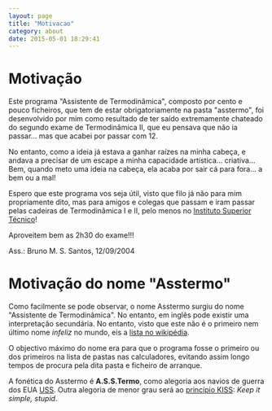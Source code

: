```yaml
---
layout: page
title: "Motivacao"
category: about
date: 2015-05-01 18:29:41
---
```


# Motivação
Este programa "Assistente de Termodinâmica", composto por cento e pouco ficheiros, que tem de estar obrigatoriamente na pasta "asstermo", foi desenvolvido por mim como resultado de ter saído extremamente chateado do segundo exame de Termodinâmica II, que eu pensava que não ia passar... mas que acabei por passar com 12.


No entanto, como a ideia já estava a ganhar raízes na minha cabeça, e andava a precisar de um escape a minha capacidade artística... criativa... Bem, quando meto uma ideia na cabeça, ela acaba por sair cá para fora... a bem ou a mal!


Espero que este programa vos seja útil, visto que filo já não para mim propriamente dito, mas para amigos e colegas que passam e iram passar pelas cadeiras de Termodinâmica I e II, pelo menos no [Instituto Superior Técnico](http://www.ist.utl.pt)!

Aproveitem bem as 2h30 do exame!!!

Ass.: Bruno M. S. Santos, 12/09/2004


# Motivação do nome "Asstermo"
Como facilmente se pode observar, o nome Asstermo surgiu do nome "Assistente de Termodinâmica". No entanto, em inglês pode existir uma interpretação secundária. No entanto, visto que este não é o primeiro nem último nome _infeliz_ no mundo, eis a [lista no wikipédia](http://en.wikipedia.org/wiki/Ass).

O objectivo máximo do nome era para que o programa fosse o primeiro ou dos primeiros na lista de pastas nas calculadores, evitando assim longo tempos de procura pela dita pasta e ficheiro de arranque.

A fonética do Asstermo é **A.S.S.Termo**, como alegoria aos navios de guerra dos EUA [USS](http://en.wikipedia.org/wiki/United_States_Ship).
Outra alegoria de menor grau será ao [princípio KISS](http://en.wikipedia.org/wiki/KISS_principle): _Keep it simple, stupid_.
